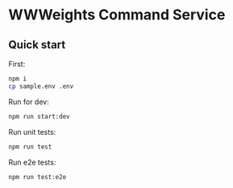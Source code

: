 # WWWeights Command Service

## Quick start
First:
```sh
npm i 
cp sample.env .env
```

Run for dev:
```sh
npm run start:dev
```
Run unit tests:
```sh
npm run test
```
Run e2e tests:
```sh
npm run test:e2e
```

